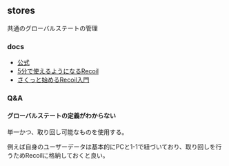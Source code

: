 ## stores

共通のグローバルステートの管理

### docs

- [公式](https://recoiljs.org/docs/introduction/installation)
- [5分で使えるようになるRecoil](https://qiita.com/70ki8suda/items/0363de81ea08cbcd0fbb)
- [さくっと始めるRecoil入門](https://qiita.com/renesisu727/items/9693c3f9743d289640de)

### Q&A

#### グローバルステートの定義がわからない

単一かつ、取り回し可能なものを使用する。

例えば自身のユーザーデータは基本的にPCと1-1で紐づいており、取り回しを行うためRecoilに格納しておくと良い。

